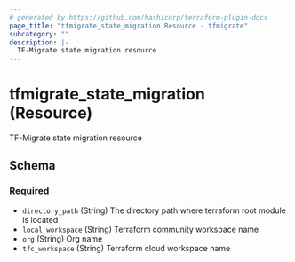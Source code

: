 ```yaml
---
# generated by https://github.com/hashicorp/terraform-plugin-docs
page_title: "tfmigrate_state_migration Resource - tfmigrate"
subcategory: ""
description: |-
  TF-Migrate state migration resource
---
```


# tfmigrate_state_migration (Resource)

TF-Migrate state migration resource



<!-- schema generated by tfplugindocs -->
## Schema

### Required

- `directory_path` (String) The directory path where terraform root module is located
- `local_workspace` (String) Terraform community workspace name
- `org` (String) Org name
- `tfc_workspace` (String) Terraform cloud workspace name
